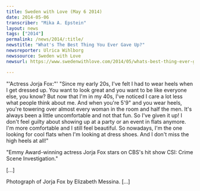 ```yaml
---
title: Sweden with Love (May 6 2014)
date: 2014-05-06
transcriber: "Mika A. Epstein"
layout: news
tags: ["2014"]
permalink: /news/2014/:title/
newstitle: "What's The Best Thing You Ever Gave Up?"
newsreporter: Ulrica Wihlborg
newssource: Sweden with Love
newsurl: https://www.swedenwithlove.com/2014/05/whats-best-thing-ever-gave/

---
```


"'Actress Jorja Fox:"' "Since my early 20s, I've felt I had to wear heels when I get dressed up. You want to look great and you want to be like everyone else, you know? But now that I'm in my 40s, I've noticed I care a lot less what people think about me. And when you're 5'9" and you wear heels, you're towering over almost every woman in the room and half the men. It's always been a little uncomfortable and not that fun. So I've given it up! I don't feel guilty about showing up at a party or an event in flats anymore. I'm more comfortable and I still feel beautiful. So nowadays, I'm the one looking for cool flats when I'm looking at dress shoes. And I don't miss the high heels at all!"

"Emmy Award-winning actress Jorja Fox stars on CBS's hit show CSI: Crime Scene Investigation."

[...]

Photograph of Jorja Fox by Elizabeth Messina. [...]
